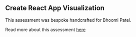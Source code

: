 ## Create React App Visualization

This assessment was bespoke handcrafted for Bhoomi Patel.

Read more about this assessment [here](https://react.eogresources.com)
